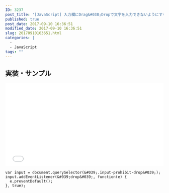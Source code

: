 ```yaml
---
ID: 3237
post_title: '[JavaScript] 入力欄にDrag&#038;Dropで文字を入力できないようにする方法'
published: true
post_date: 2017-09-10 16:36:51
modified_date: 2017-09-10 16:36:51
slug: 20170910163651.html
categories: |
  -
  - JavaScript
tags: ""
---
```

<!--more-->
## 実装・サンプル

<iframe height='265' scrolling='no' title='Input that prohibited D&D' src='//codepen.io/hiro0218/embed/xmWjwr/?height=265&theme-id=light&default-tab=result' frameborder='no' allowtransparency='true' allowfullscreen='true' style='width: 100%;'>See the Pen <a href='https://codepen.io/hiro0218/pen/xmWjwr/'>Input that prohibited D&D</a> by hiro (<a href='https://codepen.io/hiro0218'>@hiro0218</a>) on <a href='https://codepen.io'>CodePen</a>.
</iframe>

```language-javascript
var input = document.querySelector(&#039;.input-prohibit-drop&#039;);
input.addEventListener(&#039;drop&#039;, function(e) {
  e.preventDefault();
}, true);
```